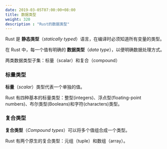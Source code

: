 ```yaml
---
date: 2019-03-05T07:00:00+08:00
title: 数据类型
weight: 320
description : "Rust的数据类型"
---
```


Rust 是 **静态类型**（*statically typed*）语言，在编译时必须知道所有变量的类型。

在 Rust 中，每一个值有明确的 **数据类型**（*data type*），以便明确数据处理方式。

两类数据类型子集：标量（scalar）和复合（compound）

### 标量类型

**标量**（*scalar*）类型代表一个单独的值。

Rust 有四种基本的标量类型：整型(integers)、浮点型(floating-point numbers)、布尔类型(Booleans)和字符(characters)类型。

### 复合类型

**复合类型**（*Compound types*）可以将多个值组合成一个类型。

Rust 有两个原生的复合类型：元组（tuple）和数组（array）。

#### 